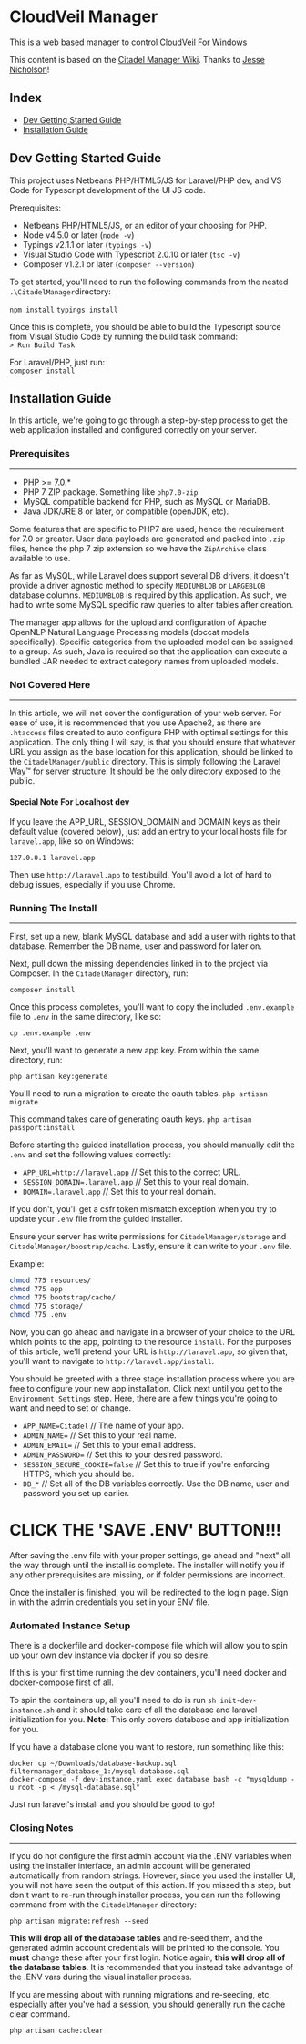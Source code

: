 # CloudVeil Manager

This is a web based manager to control [CloudVeil For Windows](https://github.com/cloudveiltech/Citadel-Windows)

This content is based on the [Citadel Manager Wiki](https://github.com/TechnikEmpire/CitadelManager/wiki). Thanks to [Jesse Nicholson](https://github.com/TechnikEmpire)!

## Index

* [Dev Getting Started Guide](#Dev-Getting-Started-Guide)
* [Installation Guide](#Installation-Guide)

## Dev Getting Started Guide

This project uses Netbeans PHP/HTML5/JS for Laravel/PHP dev, and VS Code for Typescript development of the UI JS code.

Prerequisites:
 - Netbeans PHP/HTML5/JS, or an editor of your choosing for PHP.
 - Node v4.5.0 or later (`node -v`)
 - Typings v2.1.1 or later (`typings -v`)
 - Visual Studio Code with Typescript 2.0.10 or later (`tsc -v`)
 - Composer v1.2.1 or later (`composer --version`)

To get started, you'll need to run the following commands from the nested `.\CitadelManager`directory:

`npm install`
`typings install`

Once this is complete, you should be able to build the Typescript source from Visual Studio Code by running the build task command:  
 `> Run Build Task`

For Laravel/PHP, just run:  
 `composer install`

## Installation Guide

In this article, we're going to go through a step-by-step process to get the web application installed and configured correctly on your server.

### Prerequisites 
---
 - PHP >= 7.0.*
 - PHP 7 ZIP package. Something like `php7.0-zip`
 - MySQL compatible backend for PHP, such as MySQL or MariaDB.
 - Java JDK/JRE 8 or later, or compatible (openJDK, etc).

Some features that are specific to PHP7 are used, hence the requirement for 7.0 or greater. User data payloads are generated and packed into `.zip` files, hence the php 7 zip extension so we have the `ZipArchive` class available to use. 

As far as MySQL, while Laravel does support several DB drivers, it doesn't provide a driver agnostic method to specify `MEDIUMBLOB` or `LARGEBLOB` database columns. `MEDIUMBLOB` is required by this application. As such, we had to write some MySQL specific raw queries to alter tables after creation.

The manager app allows for the upload and configuration of Apache OpenNLP Natural Language Processing models (doccat models specifically). Specific categories from the uploaded model can be assigned to a group. As such, Java is required so that the application can execute a bundled JAR needed to extract category names from uploaded models.

### Not Covered Here  
---
In this article, we will not cover the configuration of your web server. For ease of use, it is recommended that you use Apache2, as there are `.htaccess` files created to auto configure PHP with optimal settings for this application. The only thing I will say, is that you should ensure that whatever URL you assign as the base location for this application, should be linked to the `CitadelManager/public` directory. This is simply following the Laravel Way™ for server structure. It should be the only directory exposed to the public.

#### Special Note For Localhost dev  
If you leave the APP_URL, SESSION_DOMAIN and DOMAIN keys as their default value (covered below), just add an entry to your local hosts file for `laravel.app`, like so on Windows:

`127.0.0.1 laravel.app`

Then use `http://laravel.app` to test/build. You'll avoid a lot of hard to debug issues, especially if you use Chrome.

### Running The Install
---

First, set up a new, blank MySQL database and add a user with rights to that database. Remember the DB name, user and password for later on.

Next, pull down the missing dependencies linked in to the project via Composer. In the `CitadelManager` directory, run:  

`composer install`

Once this process completes, you'll want to copy the included `.env.example` file to `.env` in the same directory, like so:

`cp .env.example .env`

Next, you'll want to generate a new app key. From within the same directory, run:  

`php artisan key:generate`

You'll need to run a migration to create the oauth tables.
`php artisan migrate`

This command takes care of generating oauth keys.
`php artisan passport:install`

Before starting the guided installation process, you should manually edit the `.env` and set the following values correctly:

 - `APP_URL=http://laravel.app` // Set this to the correct URL.
 - `SESSION_DOMAIN=.laravel.app` // Set this to your real domain.
 - `DOMAIN=.laravel.app` // Set this to your real domain.

If you don't, you'll get a csfr token mismatch exception when you try to update your `.env` file from the guided installer.

Ensure your server has write permissions for `CitadelManager/storage` and `CitadelManager/boostrap/cache`. Lastly, ensure it can write to your `.env` file.

Example:
```bash
chmod 775 resources/
chmod 775 app
chmod 775 bootstrap/cache/
chmod 775 storage/
chmod 775 .env
```

Now, you can go ahead and navigate in a browser of your choice to the URL which points to the app, pointing to the resource `install`. For the purposes of this article, we'll pretend your URL is `http://laravel.app`, so given that, you'll want to navigate to `http://laravel.app/install`.

You should be greeted with a three stage installation process where you are free to configure your new app installation. Click next until you get to the `Environment Settings` step. Here, there are a few things you're going to want and need to set or change.

 - `APP_NAME=Citadel` // The name of your app.
 - `ADMIN_NAME=` // Set this to your real name.
 - `ADMIN_EMAIL=` // Set this to your email address.
 - `ADMIN_PASSWORD=` // Set this to your desired password.
 - `SESSION_SECURE_COOKIE=false` // Set this to true if you're enforcing HTTPS, which you should be.
 - `DB_*` // Set all of the DB variables correctly. Use the DB name, user and password you set up earlier.

# CLICK THE 'SAVE .ENV' BUTTON!!!

After saving the .env file with your proper settings, go ahead and "next" all the way through until the install is complete. The installer will notify you if any other prerequisites are missing, or if folder permissions are incorrect.

Once the installer is finished, you will be redirected to the login page. Sign in with the admin credentials you set in your ENV file.

### Automated Instance Setup
There is a dockerfile and docker-compose file which will allow you to spin up your own dev instance via docker if you so desire.

If this is your first time running the dev containers, you'll need docker and docker-compose first of all.

To spin the containers up, all you'll need to do is run `sh init-dev-instance.sh` and it should take care of all the database and laravel initialization for you. **Note:** This only covers database and app initialization for you.

If you have a database clone you want to restore, run something like this:
```
docker cp ~/Downloads/database-backup.sql filtermanager_database_1:/mysql-database.sql
docker-compose -f dev-instance.yaml exec database bash -c "mysqldump -u root -p < /mysql-database.sql"
```

Just run laravel's install and you should be good to go!

### Closing Notes  
---
If you do not configure the first admin account via the .ENV variables when using the installer interface, an admin account will be generated automatically from random strings. However, since you used the installer UI, you will not have seen the output of this action. If you missed this step, but don't want to re-run through installer process, you can run the following command from with the `CitadelManager` directory:

`php artisan migrate:refresh --seed`

**This will drop all of the database tables** and re-seed them, and the generated admin account credentials will be printed to the console. You **must** change these after your first login. Notice again, **this will drop all of the database tables**. It is recommended that you instead take advantage of the .ENV vars during the visual installer process.

If you are messing about with running migrations and re-seeding, etc, especially after you've had a session, you should generally run the cache clear command. 

`php artisan cache:clear`
